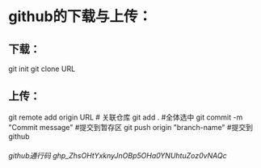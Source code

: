 # github的下载与上传：
## 下载：
git init
git clone URL
## 上传：
git remote add origin URL  # 关联仓库
git add .   #全体选中
git commit -m "Commit message" #提交到暂存区 
git push origin "branch-name"  #提交到github
###### github通行码     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
